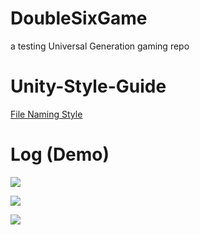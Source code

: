 # DoubleSixGame
a testing Universal Generation gaming repo



# Unity-Style-Guide
[File Naming Style](https://github.com/justinwasilenko/Unity-Style-Guide/blob/master/README.md)

# Log (Demo)

![](https://cdn.discordapp.com/attachments/894788659356794880/1093027863730606081/image.png)

![](https://cdn.discordapp.com/attachments/878668299808944128/1093424182878015568/image.png)

![](https://cdn.discordapp.com/attachments/878668299808944128/1093782301399322656/image.png)
